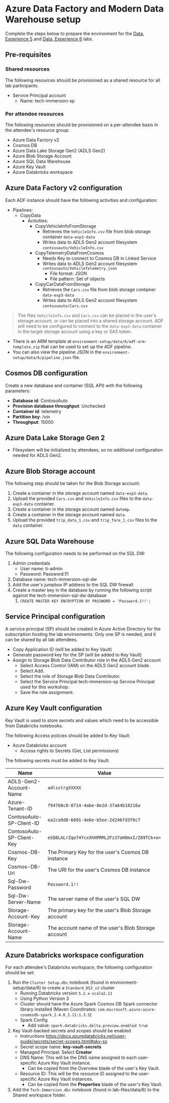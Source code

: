 # Azure Data Factory and Modern Data Warehouse setup

Complete the steps below to prepare the environment for the [Data, Experience 5](../../../data-exp5/README.md) and [Data, Experience 6](../../../data-exp6/README.md) labs.

## Pre-requisites

### Shared resources

The following resources should be provisioned as a shared resource for all lab participants.

- Service Principal account
  - Name: tech-immersion-sp

### Per attendee resources

The following resources should be provisioned on a per-attendee basis in the attendee's resource group:

- Azure Data Factory v2
- Cosmos DB
- Azure Data Lake Storage Gen2 (ADLS Gen2)
- Azure Blob Storage Account
- Azure SQL Data Warehouse
- Azure Key Vault
- Azure Databricks workspace

## Azure Data Factory v2 configuration

Each ADF instance should have the following activities and configuration:

- Pipelines:
  - CopyData
    - Activities:
      - CopyVehicleInfoFromStorage
        - Retrieves the `VehicleInfo.csv` file from blob storage container `data-exp3-data`
        - Writes data to ADLS Gen2 account filesystem `contosoauto/VehicleInfo.csv`
      - CopyTelemetryDataFromCosmos
        - Needs Key to connect to Cosmos DB in Linked Service
        - Writes data to ADLS Gen2 account filesystem `contosoauto/VehicleTelemetry.json`
          - File format: JSON
          - File pattern: Set of objects
      - CopyCarDataFromStorage
        - Retrieves the `Cars.csv` file from blob storage container `data-exp3-data`
        - Writes data to ADLS Gen2 account filesystem `contosoauto/Cars.csv`

> The files `VehicleInfo.csv` and `Cars.csv` can be placed in the user's storage account, or can be placed into a shared storage account. ADF will need to be configured to connect to the `data-exp3-data` container in the target storage account using a key or SAS token.

- There is an ARM template at `environment-setup/data/6/adf-arm-template.zip` that can be used to set up the ADF pipeline.
- You can also view the pipeline JSON in the `environment-setup/data/6/pipeline.json` file.

## Cosmos DB configuration

Create a new database and container (SQL API) with the following parameters:

- **Database id**: ContosoAuto
- **Provision database throughput**: Unchecked
- **Container id**: telemetry
- **Partition key**: /vin
- **Throughput**: 15000

## Azure Data Lake Storage Gen 2

- Filesystem will be initialized by attendees, so no additional configuration needed for ADLS Gen2.

## Azure Blob Storage account

The following step should be taken for the Blob Storage account:

1. Create a container in the storage account named `data-exp3-data`.
2. Upload the provided `Cars.csv` and `VehicleInfo.csv` files to the `data-exp3-data` container.
3. Create a container in the storage account named `dwtemp`.
4. Create a container in the storage account named `data`.
5. Upload the provided `trip_data_1.csv` and `trip_fare_1.csv` files to the `data` container.

## Azure SQL Data Warehouse

The following configuration needs to be performed on the SQL DW:

1. Admin credentials
   - User name: ti-admin
   - Password: Password.1!!
2. Database name: tech-immersion-sql-dw
3. Add the user's jumpbox IP address to the SQL DW firewall
4. Create a master key in the database by running the following script against the tech-immersion-sql-dw database
   1. `CREATE MASTER KEY ENCRYPTION BY PASSWORD = 'Password.1!!';`

## Service Principal configuration

A service principal (SP) should be created in Azure Active Directory for the subscription hosting the lab environments. Only one SP is needed, and it can be shared by all lab attendees.

- Copy Application ID (will be added to Key Vault)
- Generate password key for the SP (will be added to Key Vault)
- Assign to Storage Blob Data Contributor role in the ADLS Gen2 account
  - Select Access Control (IAM) on the ADLS Gen2 account blade.
  - Select Add.
  - Select the role of Storage Blob Data Contributor.
  - Select the Service Principal tech-immersion-sp Service Principal used for this workshop.
  - Save the role assignment.

## Azure Key Vault configuration

Key Vault is used to store secrets and values which need to be accessible from Databricks notebooks.

The following Access policies should be added to Key Vault:

- Azure Databricks account
  - Access rights to Secrets (Get, List permissions)

The following secrets must be added to Key Vault:

| Name                      | Value                                               |
| ------------------------- | --------------------------------------------------- |
| ADLS-Gen2-Account-Name    | `adlsstrgXXXXX`                                     |
| Azure-Tenant-ID           | `f94768c8-8714-4abe-8e2d-37a64b18216a`              |
| ContosoAuto-SP-Client-ID  | `ea2ca9d8-6691-4e6e-b5ee-2d246fd3f0c7`              |
| ContosoAuto-SP-Client-Key | `eSQ8LALrZqo74YcxXhHPRML2Fz37aHOmxI/Z89TCk+o=`      |
| Cosmos-DB-Key             | The Primary Key for the user's Cosmos DB instance   |
| Cosmos-DB-Uri             | The URI for the user's Cosmos DB instance           |
| Sql-Dw-Password           | `Password.1!!`                                      |
| Sql-Dw-Server-Name        | The server name of the user's SQL DW                |
| Storage-Account-Key       | The primary key for the user's Blob Storage account |
| Storage-Account-Name      | The account name of the user's Blob Storage account |

## Azure Databricks workspace configuration

For each attendee's Databricks workspace, the following configuration should be set:

1. Run the `Cluster Setup.dbc` notebook (found in environment-setup/data/6) to create a `Standard_DS3_v2` cluster
   - Running Databricks version `5.2.x-scala2.11`
   - Using Python Version 3
   - Cluster should have the Azure Spark Cosmos DB Spark connector library installed (Maven Coordinates: `com.microsoft.azure:azure-cosmosdb-spark_2.4.0_2.11:1.3.5`)
   - Spark Config
     - Add value: `spark.databricks.delta.preview.enabled true`
2. Key Vault-backed secrets and scopes should be enabled
   - Instructions <https://docs.azuredatabricks.net/user-guide/secrets/secret-scopes.html#akv-ss>
   - Secret scope name: **key-vault-secrets**
   - Managed Principal: Select **Creator**
   - DNS Name: This will be the DNS name assigned to each user-specific Azure Key Vault instance.
     - Can be copied from the Overview blade of the user's Key Vault.
   - Resource ID: This will be the resource ID assigned to the user-specific Azure Key Vault instances.
     - Can be copied from the **Properties** blade of the user's Key Vault.
3. Add the `Tech-Immersion.dbc` notebook (found in lab-files/data/6) to the Shared workspace folder.
